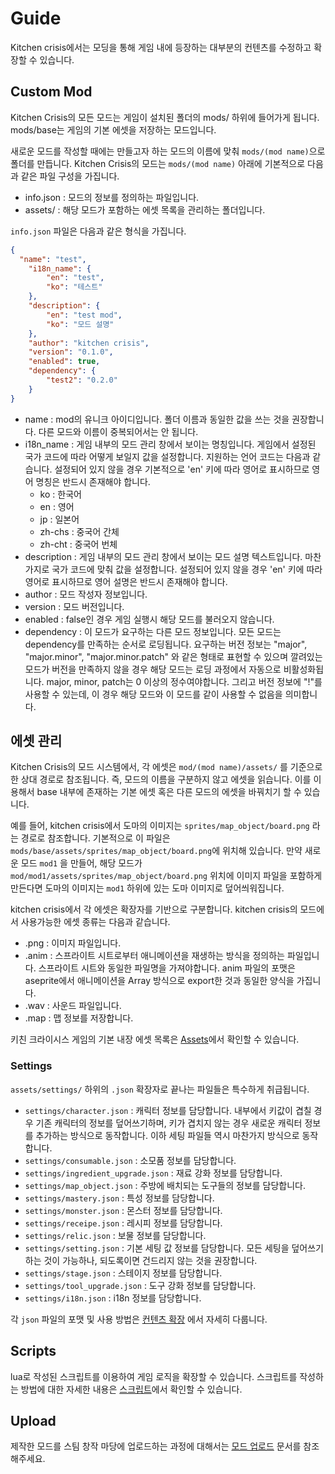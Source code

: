 
# Guide

Kitchen crisis에서는 모딩을 통해 게임 내에 등장하는 대부분의 컨텐츠를 수정하고 확장할 수 있습니다.

## Custom Mod

Kitchen Crisis의 모든 모드는 게임이 설치된 폴더의 mods/ 하위에 들어가게 됩니다. mods/base는 게임의 기본 에셋을 저장하는 모드입니다.

새로운 모드를 작성할 때에는 만들고자 하는 모드의 이름에 맞춰 `mods/(mod name)`으로 폴더를 만듭니다. Kitchen Crisis의 모드는 `mods/(mod name)` 아래에 기본적으로 다음과 같은 파일 구성을 가집니다.

- info.json : 모드의 정보를 정의하는 파일입니다.
- assets/ : 해당 모드가 포함하는 에셋 목록을 관리하는 폴더입니다.

`info.json` 파일은 다음과 같은 형식을 가집니다.

```json
{
  "name": "test",
	"i18n_name": {
		"en": "test",
		"ko": "테스트"
	},
	"description": {
		"en": "test mod",
		"ko": "모드 설명"
	},
	"author": "kitchen crisis",
	"version": "0.1.0",
	"enabled": true,
	"dependency": {
		"test2": "0.2.0"
	}
}
```

- name : mod의 유니크 아이디입니다. 폴더 이름과 동일한 값을 쓰는 것을 권장합니다. 다른 모드와 이름이 중복되어서는 안 됩니다.
- i18n_name : 게임 내부의 모드 관리 창에서 보이는 명칭입니다. 게임에서 설정된 국가 코드에 따라 어떻게 보일지 값을 설정합니다. 지원하는 언어 코드는 다음과 같습니다. 설정되어 있지 않을 경우 기본적으로 'en' 키에 따라 영어로 표시하므로 영어 명칭은 반드시 존재해야 합니다.
  - ko : 한국어
  - en : 영어
  - jp : 일본어
  - zh-chs : 중국어 간체
  - zh-cht : 중국어 번체
- description : 게임 내부의 모드 관리 창에서 보이는 모드 설명 텍스트입니다. 마찬가지로 국가 코드에 맞춰 값을 설정합니다. 설정되어 있지 않을 경우 'en' 키에 따라 영어로 표시하므로 영어 설명은 반드시 존재해야 합니다.
- author : 모드 작성자 정보입니다.
- version : 모드 버전입니다.
- enabled : false인 경우 게임 실행시 해당 모드를 불러오지 않습니다.
- dependency : 이 모드가 요구하는 다른 모드 정보입니다. 모든 모드는 dependency를 만족하는 순서로 로딩됩니다. 요구하는 버전 정보는 "major", "major.minor", "major.minor.patch" 와 같은 형태로 표현할 수 있으며 깔려있는 모드가 버전을 만족하지 않을 경우 해당 모드는 로딩 과정에서 자동으로 비활성화됩니다. major, minor, patch는 0 이상의 정수여야합니다. 그리고 버전 정보에 "!"를 사용할 수 있는데, 이 경우 해당 모드와 이 모드를 같이 사용할 수 없음을 의미합니다.

## 에셋 관리

Kitchen Crisis의 모드 시스템에서, 각 에셋은 `mod/(mod name)/assets/` 를 기준으로 한 상대 경로로 참조됩니다. 즉, 모드의 이름을 구분하지 않고 에셋을 읽습니다. 이를 이용해서 base 내부에 존재하는 기본 에셋 혹은 다른 모드의 에셋을 바꿔치기 할 수 있습니다.

예를 들어, kitchen crisis에서 도마의 이미지는 `sprites/map_object/board.png` 라는 경로로 참조합니다. 기본적으로 이 파일은 `mods/base/assets/sprites/map_object/board.png`에 위치해 있습니다. 만약 새로운 모드 `mod1` 을 만들어, 해당 모드가 `mod/mod1/assets/sprites/map_object/board.png` 위치에 이미지 파일을 포함하게 만든다면 도마의 이미지는 `mod1` 하위에 있는 도마 이미지로 덮어씌워집니다.

kitchen crisis에서 각 에셋은 확장자를 기반으로 구분합니다. kitchen crisis의 모드에서 사용가능한 에셋 종류는 다음과 같습니다.

- .png : 이미지 파일입니다.
- .anim : 스프라이트 시트로부터 애니메이션을 재생하는 방식을 정의하는 파일입니다. 스프라이트 시트와 동일한 파일명을 가져야합니다. anim 파일의 포맷은 aseprite에서 애니메이션을 Array 방식으로 export한 것과 동일한 양식을 가집니다.
- .wav : 사운드 파일입니다.
- .map : 맵 정보를 저장합니다.

키친 크라이시스 게임의 기본 내장 에셋 목록은 [Assets](assets.md)에서 확인할 수 있습니다.

### Settings

`assets/settings/` 하위의 `.json` 확장자로 끝나는 파일들은 특수하게 취급됩니다.

- `settings/character.json` : 캐릭터 정보를 담당합니다. 내부에서 키값이 겹칠 경우 기존 캐릭터의 정보를 덮어쓰기하며, 키가 겹치지 않는 경우 새로운 캐릭터 정보를 추가하는 방식으로 동작합니다. 이하 세팅 파일들 역시 마찬가지 방식으로 동작합니다.
- `settings/consumable.json` : 소모품 정보를 담당합니다.
- `settings/ingredient_upgrade.json` : 재료 강화 정보를 담당합니다.
- `settings/map_object.json` : 주방에 배치되는 도구들의 정보를 담당합니다.
- `settings/mastery.json` : 특성 정보를 담당합니다.
- `settings/monster.json` : 몬스터 정보를 담당합니다.
- `settings/receipe.json` : 레시피 정보를 담당합니다.
- `settings/relic.json` : 보물 정보를 담당합니다.
- `settings/setting.json` : 기본 세팅 값 정보를 담당합니다. 모든 세팅을 덮어쓰기하는 것이 가능하나, 되도록이면 건드리지 않는 것을 권장합니다.
- `settings/stage.json` : 스테이지 정보를 담당합니다.
- `settings/tool_upgrade.json` : 도구 강화 정보를 담당합니다.
- `settings/i18n.json` : i18n 정보를 담당합니다.

각 `json` 파일의 포맷 및 사용 방법은 [컨텐츠 확장](contents.md) 에서 자세히 다룹니다.

## Scripts

lua로 작성된 스크립트를 이용하여 게임 로직을 확장할 수 있습니다. 스크립트를 작성하는 방법에 대한 자세한 내용은 [스크립트](script.md)에서 확인할 수 있습니다.

## Upload

제작한 모드를 스팀 창작 마당에 업로드하는 과정에 대해서는 [모드 업로드](upload.md) 문서를 참조해주세요.
